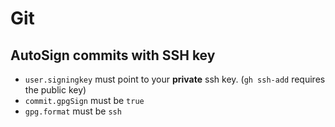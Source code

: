 # Git

## AutoSign commits with SSH key

- `user.signingkey` must point to your **private** ssh key. (`gh ssh-add` requires the public key)
- `commit.gpgSign` must be `true`
- `gpg.format` must be `ssh`
